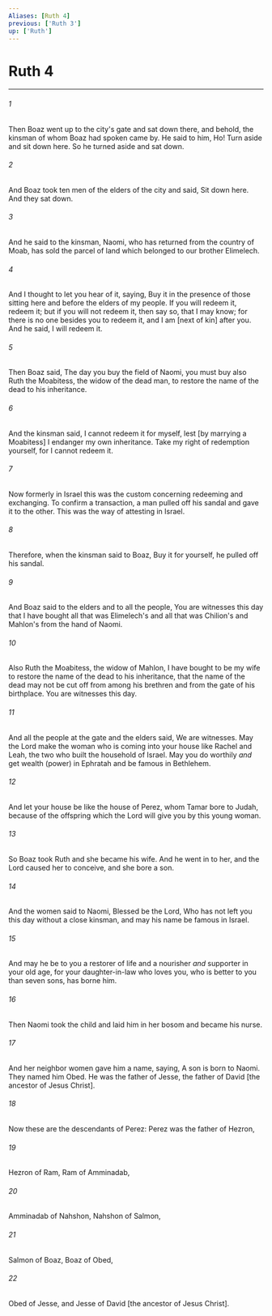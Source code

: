 ```yaml
---
Aliases: [Ruth 4]
previous: ['Ruth 3']
up: ['Ruth']
---
```

# Ruth 4

***














###### 1 






Then Boaz went up to the city's gate and sat down there, and behold, the kinsman of whom Boaz had spoken came by. He said to him, Ho! Turn aside and sit down here. So he turned aside and sat down. 













###### 2 






And Boaz took ten men of the elders of the city and said, Sit down here. And they sat down. 













###### 3 






And he said to the kinsman, Naomi, who has returned from the country of Moab, has sold the parcel of land which belonged to our brother Elimelech. 













###### 4 






And I thought to let you hear of it, saying, Buy it in the presence of those sitting here and before the elders of my people. If you will redeem it, redeem it; but if you will not redeem it, then say so, that I may know; for there is no one besides you to redeem it, and I am [next of kin] after you. And he said, I will redeem it. 













###### 5 






Then Boaz said, The day you buy the field of Naomi, you must buy also Ruth the Moabitess, the widow of the dead man, to restore the name of the dead to his inheritance. 













###### 6 






And the kinsman said, I cannot redeem it for myself, lest [by marrying a Moabitess] I endanger my own inheritance. Take my right of redemption yourself, for I cannot redeem it. 













###### 7 






Now formerly in Israel this was the custom concerning redeeming and exchanging. To confirm a transaction, a man pulled off his sandal and gave it to the other. This was the way of attesting in Israel. 













###### 8 






Therefore, when the kinsman said to Boaz, Buy it for yourself, he pulled off his sandal. 













###### 9 






And Boaz said to the elders and to all the people, You are witnesses this day that I have bought all that was Elimelech's and all that was Chilion's and Mahlon's from the hand of Naomi. 













###### 10 






Also Ruth the Moabitess, the widow of Mahlon, I have bought to be my wife to restore the name of the dead to his inheritance, that the name of the dead may not be cut off from among his brethren and from the gate of his birthplace. You are witnesses this day. 













###### 11 






And all the people at the gate and the elders said, We are witnesses. May the Lord make the woman who is coming into your house like Rachel and Leah, the two who built the household of Israel. May you do worthily _and_ get wealth (power) in Ephratah and be famous in Bethlehem. 













###### 12 






And let your house be like the house of Perez, whom Tamar bore to Judah, because of the offspring which the Lord will give you by this young woman. 













###### 13 






So Boaz took Ruth and she became his wife. And he went in to her, and the Lord caused her to conceive, and she bore a son. 













###### 14 






And the women said to Naomi, Blessed be the Lord, Who has not left you this day without a close kinsman, and may his name be famous in Israel. 













###### 15 






And may he be to you a restorer of life and a nourisher _and_ supporter in your old age, for your daughter-in-law who loves you, who is better to you than seven sons, has borne him. 













###### 16 






Then Naomi took the child and laid him in her bosom and became his nurse. 













###### 17 






And her neighbor women gave him a name, saying, A son is born to Naomi. They named him Obed. He was the father of Jesse, the father of David [the ancestor of Jesus Christ]. 













###### 18 






Now these are the descendants of Perez: Perez was the father of Hezron, 













###### 19 






Hezron of Ram, Ram of Amminadab, 













###### 20 






Amminadab of Nahshon, Nahshon of Salmon, 













###### 21 






Salmon of Boaz, Boaz of Obed, 













###### 22 






Obed of Jesse, and Jesse of David [the ancestor of Jesus Christ].
